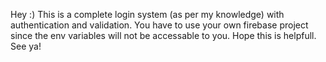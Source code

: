 Hey :)
This is a complete login system (as per my knowledge) with authentication and validation.
You have to use your own firebase project since the env variables will not be accessable to you.
Hope this is helpfull. See ya! 
